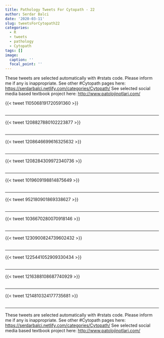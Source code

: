 ```yaml
---
title: Pathology Tweets For Cytopath - 22
author: Serdar Balci
date: '2020-03-11'
slug: tweetsForCytopath22
categories:
  - R
  - tweets
  - pathology
  - Cytopath
tags: []
image:
  caption: ''
  focal_point: ''
---
```



These tweets are selected automatically with #rstats code. Please inform me if any is inappropriate.
See other #Cytopath pages here: https://serdarbalci.netlify.com/categories/Cytopath/ 
See selected social media based textbook project here: http://www.patolojinotlari.com/

{{< tweet 1105068191720591360 >}}
<br>
<br>
<hr>
{{< tweet 1208827880102223877 >}}
<br>
<br>
<hr>
{{< tweet 1208646699616325632 >}}
<br>
<br>
<hr>
{{< tweet 1208284309972340736 >}}
<br>
<br>
<hr>
{{< tweet 1019609198814875649 >}}
<br>
<br>
<hr>
{{< tweet 952180901869338627 >}}
<br>
<br>
<hr>
{{< tweet 1036670280070918146 >}}
<br>
<br>
<hr>
{{< tweet 1230900824739602432 >}}
<br>
<br>
<hr>
{{< tweet 1225441052909330434 >}}
<br>
<br>
<hr>
{{< tweet 1216388108687740929 >}}
<br>
<br>
<hr>
{{< tweet 1214810324177735681 >}}
<br>
<br>
<hr>


These tweets are selected automatically with #rstats code. Please inform me if any is inappropriate.
See other #Cytopath pages here: https://serdarbalci.netlify.com/categories/Cytopath/ 
See selected social media based textbook project here: http://www.patolojinotlari.com/
